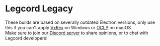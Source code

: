 # Legcord Legacy
These builds are based on severally outdated Electron versions, only use this if you can't apply [VxKex](https://github.com/vxiiduu/VxKex/) on Windows or [OCLP](https://dortania.github.io/OpenCore-Legacy-Patcher/) on macOS.   
Make sure to join our [Discord server](https://discord.gg/uaW5vMY3V6) to share opinions, or to chat with Legcord developers!
